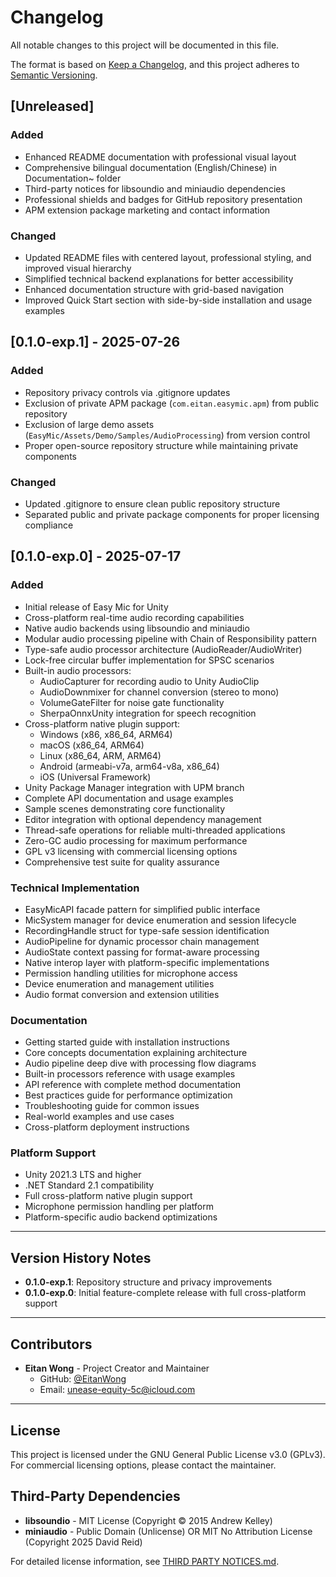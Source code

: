 # Changelog

All notable changes to this project will be documented in this file.

The format is based on [Keep a Changelog](https://keepachangelog.com/en/1.0.0/),
and this project adheres to [Semantic Versioning](https://semver.org/spec/v2.0.0.html).

## [Unreleased]

### Added
- Enhanced README documentation with professional visual layout
- Comprehensive bilingual documentation (English/Chinese) in Documentation~ folder
- Third-party notices for libsoundio and miniaudio dependencies
- Professional shields and badges for GitHub repository presentation
- APM extension package marketing and contact information

### Changed
- Updated README files with centered layout, professional styling, and improved visual hierarchy
- Simplified technical backend explanations for better accessibility
- Enhanced documentation structure with grid-based navigation
- Improved Quick Start section with side-by-side installation and usage examples

## [0.1.0-exp.1] - 2025-07-26

### Added
- Repository privacy controls via .gitignore updates
- Exclusion of private APM package (`com.eitan.easymic.apm`) from public repository
- Exclusion of large demo assets (`EasyMic/Assets/Demo/Samples/AudioProcessing`) from version control
- Proper open-source repository structure while maintaining private components

### Changed
- Updated .gitignore to ensure clean public repository structure
- Separated public and private package components for proper licensing compliance

## [0.1.0-exp.0] - 2025-07-17

### Added
- Initial release of Easy Mic for Unity
- Cross-platform real-time audio recording capabilities
- Native audio backends using libsoundio and miniaudio
- Modular audio processing pipeline with Chain of Responsibility pattern
- Type-safe audio processor architecture (AudioReader/AudioWriter)
- Lock-free circular buffer implementation for SPSC scenarios
- Built-in audio processors:
  - AudioCapturer for recording audio to Unity AudioClip
  - AudioDownmixer for channel conversion (stereo to mono)
  - VolumeGateFilter for noise gate functionality
  - SherpaOnnxUnity integration for speech recognition
- Cross-platform native plugin support:
  - Windows (x86, x86_64, ARM64)
  - macOS (x86_64, ARM64)  
  - Linux (x86_64, ARM, ARM64)
  - Android (armeabi-v7a, arm64-v8a, x86_64)
  - iOS (Universal Framework)
- Unity Package Manager integration with UPM branch
- Complete API documentation and usage examples
- Sample scenes demonstrating core functionality
- Editor integration with optional dependency management
- Thread-safe operations for reliable multi-threaded applications
- Zero-GC audio processing for maximum performance
- GPL v3 licensing with commercial licensing options
- Comprehensive test suite for quality assurance

### Technical Implementation
- EasyMicAPI facade pattern for simplified public interface
- MicSystem manager for device enumeration and session lifecycle
- RecordingHandle struct for type-safe session identification
- AudioPipeline for dynamic processor chain management
- AudioState context passing for format-aware processing
- Native interop layer with platform-specific implementations
- Permission handling utilities for microphone access
- Device enumeration and management utilities
- Audio format conversion and extension utilities

### Documentation
- Getting started guide with installation instructions
- Core concepts documentation explaining architecture
- Audio pipeline deep dive with processing flow diagrams
- Built-in processors reference with usage examples
- API reference with complete method documentation
- Best practices guide for performance optimization
- Troubleshooting guide for common issues
- Real-world examples and use cases
- Cross-platform deployment instructions

### Platform Support
- Unity 2021.3 LTS and higher
- .NET Standard 2.1 compatibility
- Full cross-platform native plugin support
- Microphone permission handling per platform
- Platform-specific audio backend optimizations

---

## Version History Notes

- **0.1.0-exp.1**: Repository structure and privacy improvements
- **0.1.0-exp.0**: Initial feature-complete release with full cross-platform support

---

## Contributors

- **Eitan Wong** - Project Creator and Maintainer
  - GitHub: [@EitanWong](https://github.com/EitanWong)
  - Email: unease-equity-5c@icloud.com

---

## License

This project is licensed under the GNU General Public License v3.0 (GPLv3).
For commercial licensing options, please contact the maintainer.

## Third-Party Dependencies

- **libsoundio** - MIT License (Copyright © 2015 Andrew Kelley)
- **miniaudio** - Public Domain (Unlicense) OR MIT No Attribution License (Copyright 2025 David Reid)

For detailed license information, see [THIRD PARTY NOTICES.md](THIRD%20PARTY%20NOTICES.md).